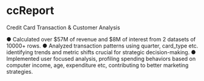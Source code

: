 # ccReport
Credit Card Transaction &amp; Customer Analysis

● Calculated over $57M of revenue and $8M of interest from 2 datasets of 10000+ rows.
● Analyzed transaction patterns using quarter, card_type etc. identifying trends and metric 
shifts crucial for strategic decision-making.
● Implemented user focused analysis, profiling spending behaviors based on  computer
income, age, expenditure etc, contributing to better marketing strategies.
